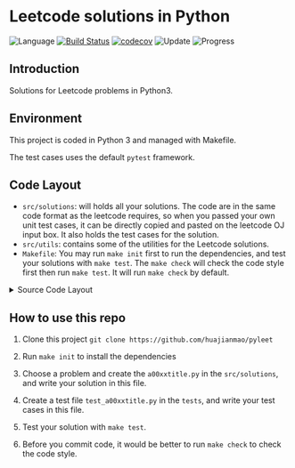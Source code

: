 # Leetcode solutions in Python

![Language](https://img.shields.io/badge/Language-Python3-green.svg?logo=Python&logoColor=yellow)
[![Build Status](https://travis-ci.org/huajianmao/pyleet.svg?branch=master)](https://travis-ci.org/huajianmao/pyleet)
[![codecov](https://codecov.io/gh/huajianmao/pyleet/branch/master/graph/badge.svg)](https://codecov.io/gh/huajianmao/pyleet)
![Update](https://img.shields.io/badge/Update-Daily-green.svg)
![Progress](https://img.shields.io/badge/progress-11%2F1250-darkred.svg)

## Introduction
Solutions for Leetcode problems in Python3.

## Environment
This project is coded in Python 3 and managed with Makefile.

The test cases uses the default `pytest` framework.

## Code Layout
 - `src/solutions`: will holds all your solutions.
  The code are in the same code format as the leetcode requires,
  so when you passed your own unit test cases, it can be directly copied and pasted on the leetcode OJ input box.
  It also holds the test cases for the solution.
 - `src/utils`: contains some of the utilities for the Leetcode solutions.
 - `Makefile`: You may run `make init` first to run the dependencies, and test your solutions with `make test`.
  The `make check` will check the code style first then run `make test`.
  It will run `make check` by default.
 
 
<details><summary>Source Code Layout</summary>
<p>

``` shell
.
├── LICENSE
├── MANIFEST.in
├── Makefile
├── README.md
├── requirements.txt
├── setup.py
├── src
│   ├── __init__.py
│   ├── solutions
│   │   ├── __init__.py
│   │   ├── a0000blank.py
│   │   └── a0001twosum.py
│   └── utils
│       └── __init__.py
├── test_requirements.txt
└── tests
    ├── __init__.py
    ├── test_a0000blank.py
    └── test_a0001twosum.py
```
</p>
</details>

## How to use this repo
 1. Clone this project
   `
   git clone https://github.com/huajianmao/pyleet
   `

 2. Run `make init` to install the dependencies
 
 3. Choose a problem and create the `a00xxtitle.py` in the `src/solutions`, and write your solution in this file.
 
 4. Create a test file `test_a00xxtitle.py` in the `tests`, and write your test cases in this file.
 
 5. Test your solution with `make test`.
 
 6. Before you commit code, it would be better to run `make check` to check the code style.
 
